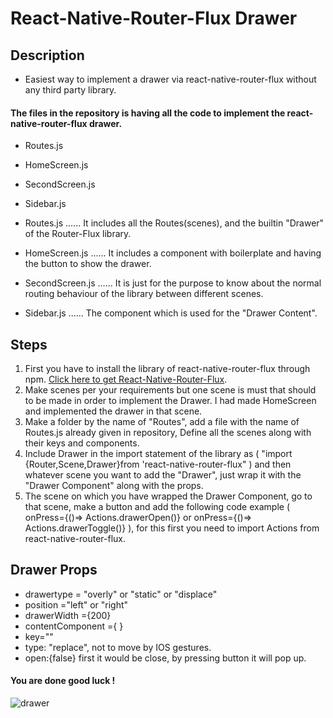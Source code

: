 # React-Native-Router-Flux Drawer

## Description
* Easiest way to implement a drawer via react-native-router-flux without any third party library.

#### The files in the repository is having all the code to implement the react-native-router-flux drawer.
* Routes.js           
* HomeScreen.js
* SecondScreen.js
* Sidebar.js

* Routes.js         ......  It includes all the Routes(scenes), and the builtin "Drawer" of the Router-Flux library.
* HomeScreen.js     ......  It includes a component with boilerplate and having the button to show the drawer.
* SecondScreen.js   ......  It is just for the purpose to know about the normal routing behaviour of the library between different scenes.
* Sidebar.js        ......  The component which is used for the "Drawer Content".


## Steps
1. First you have to install the library of react-native-router-flux through npm.  [Click here to get React-Native-Router-Flux](https://www.npmjs.com/package/react-native-router-flux).
2. Make scenes per your requirements but one scene is must that should to be made in order to implement the Drawer. I had made HomeScreen and implemented the drawer in that scene.
3. Make a folder by the name of "Routes", add a file with the name of Routes.js already given in repository, Define all the scenes along with their keys and components.
4. Include Drawer in the import statement of the library as ( "import {Router,Scene,Drawer}from 'react-native-router-flux" ) and then whatever scene you want to add the "Drawer", just wrap it with the "Drawer Component" along with the props.
5. The scene on which you have wrapped the Drawer Component, go to that scene, make a button and add the following code example ( onPress={()=> Actions.drawerOpen()} or onPress={()=> Actions.drawerToggle()} ), for this first you need to import Actions from react-native-router-flux.

## Drawer Props
* drawertype = "overly" or "static" or "displace"
* position ="left" or "right" 
* drawerWidth ={200} 
* contentComponent ={ <your component that you have made to display on the drawer> }
* key="<any name you want>"
* type: "replace",    not to move by IOS gestures.
* open:{false}  first it would be close, by pressing button it will pop up.




#### You are done good luck !

![drawer](https://user-images.githubusercontent.com/65660680/82492241-4d279880-9aff-11ea-8c84-ee2c72d2cb9a.gif)

